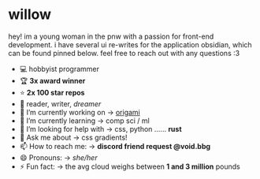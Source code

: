# willow
hey! im a young woman in the pnw with a passion for front-end development. i have several ui re-writes for the application obsidian, which can be found pinned below. feel free to reach out with any questions :3

- 💻 hobbyist programmer
- 🏆 **3x award winner**
- ⭐ **2x 100 star repos**
- 📖 reader, writer, *dreamer*
- 🔭 I’m currently working on → [origami](https://github.com/7368697661/Origami)
- 🌱 I’m currently learning → comp sci / ml
- 🤔 I’m looking for help with → css, python ...... **rust**
- 💬 Ask me about → css gradients!
- 📫 How to reach me: → **discord friend request @void.bbg**
- 😄 Pronouns: → *she/her*
- ⚡ Fun fact: → the avg cloud weighs between **1 and 3 million** pounds
